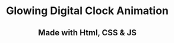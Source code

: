 <h1 align="center"> Glowing Digital Clock Animation</h1>
<h2 align="center">Made with Html, CSS & JS</h2>